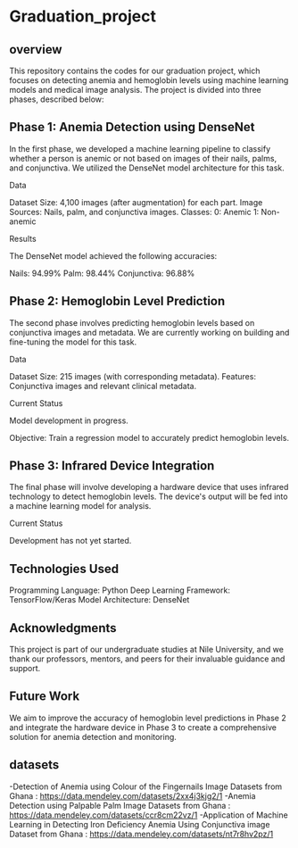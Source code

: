 # Graduation_project

## overview
This repository contains the codes for our graduation project, which focuses on detecting anemia and hemoglobin levels using machine learning models and medical image analysis. The project is divided into three phases, described below:

## Phase 1: Anemia Detection using DenseNet
  In the first phase, we developed a machine learning pipeline to classify whether a person is anemic or not based on images of their nails, palms, and conjunctiva. We utilized the DenseNet model architecture for this task.

Data

Dataset Size: 4,100 images (after augmentation) for each part.
Image Sources: Nails, palm, and conjunctiva images.
Classes:
0: Anemic
1: Non-anemic

Results

The DenseNet model achieved the following accuracies:

Nails: 94.99%
Palm: 98.44%
Conjunctiva: 96.88%

## Phase 2: Hemoglobin Level Prediction

The second phase involves predicting hemoglobin levels based on conjunctiva images and metadata. We are currently working on building and fine-tuning the model for this task.

Data

Dataset Size: 215 images (with corresponding metadata).
Features: Conjunctiva images and relevant clinical metadata.

Current Status

Model development in progress.

Objective: Train a regression model to accurately predict hemoglobin levels.

## Phase 3: Infrared Device Integration

The final phase will involve developing a hardware device that uses infrared technology to detect hemoglobin levels. The device's output will be fed into a machine learning model for analysis.

Current Status

Development has not yet started.

## Technologies Used
Programming Language: Python
Deep Learning Framework: TensorFlow/Keras
Model Architecture: DenseNet

## Acknowledgments
This project is part of our undergraduate studies at Nile University, and we thank our professors, mentors, and peers for their invaluable guidance and support.

## Future Work
We aim to improve the accuracy of hemoglobin level predictions in Phase 2 and integrate the hardware device in Phase 3 to create a comprehensive solution for anemia detection and monitoring.

## datasets
-Detection of Anemia using Colour of the Fingernails Image Datasets from Ghana : https://data.mendeley.com/datasets/2xx4j3kjg2/1
-Anemia Detection using Palpable Palm Image Datasets from Ghana : https://data.mendeley.com/datasets/ccr8cm22vz/1
-Application of Machine Learning in Detecting Iron Deficiency Anemia Using Conjunctiva image Dataset from Ghana : https://data.mendeley.com/datasets/nt7r8hv2pz/1
